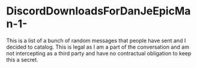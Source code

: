 # DiscordDownloadsForDanJeEpicMan-1-
This is a list of a bunch of random messages that people have sent and I decided to catalog. This is legal as I am a part of the conversation and am not intercepting as a third party and have no contractual obligation to keep this a secret.
